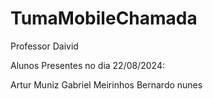 # TumaMobileChamada
Professor Daivid

Alunos Presentes no dia 22/08/2024:

Artur Muniz
Gabriel Meirinhos
Bernardo nunes
